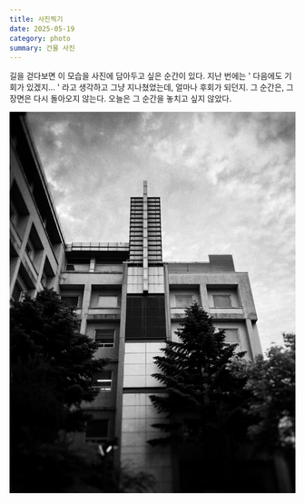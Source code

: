```yaml
---
title: 사진찍기
date: 2025-05-19
category: photo
summary: 건물 사진
---
```


<script>
    export let src;
</script>

<p class="photo-text">
길을 걷다보면 이 모습을 사진에 담아두고 싶은 순간이 있다. 지난 번에는 ' 다음에도 기회가 있겠지... ' 라고 생각하고 그냥 지나쳤었는데, 얼마나 후회가 되던지. 그 순간은, 그 장면은 다시 돌아오지 않는다. 오늘은 그 순간을 놓치고 싶지 않았다.
</p>

<img 
    src="/images/2025/250519_takingpicture.jpeg" 
    alt="takingpicture" 
    class="post-vertical"
    loading="lazy"
/>